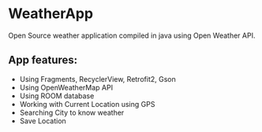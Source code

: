 # WeatherApp

Open Source weather application compiled in java using Open Weather API.

## App features:
- Using Fragments, RecyclerView, Retrofit2, Gson
- Using OpenWeatherMap API
- Using ROOM database
- Working with Current Location using GPS
- Searching City to know weather
- Save Location
